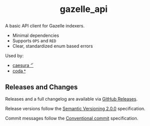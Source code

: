 # <p style="text-align: center">gazelle_api</p>

A basic API client for Gazelle indexers.

- Minimal dependencies
- Supports `OPS` and `RED`
- Clear, standardized enum based errors

Used by:
- [caesura 𝄓](https://github.com/RogueOneEcho/caesura)
- [coda 𝄌](https://github.com/RogueOneEcho/coda)

## Releases and Changes

Releases and a full changelog are available via [GitHub Releases](https://github.com/RogueOneEcho/logging/releases).

Release versions follow the [Semantic Versioning 2.0.0](https://semver.org/spec/v2.0.0.html) specification.

Commit messages follow the [Conventional commit](https://www.conventionalcommits.org/en/v1.0.0/) specification.
